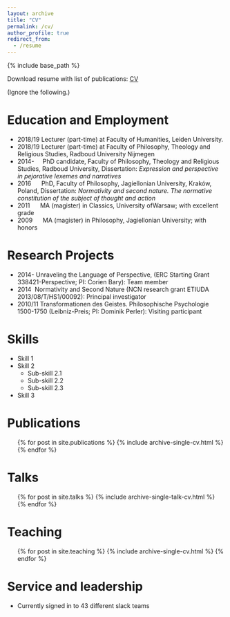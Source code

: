 ```yaml
---
layout: archive
title: "CV"
permalink: /cv/
author_profile: true
redirect_from:
  - /resume
---
```


{% include base_path %}

Download resume with list of publications: [CV](/files/CV_Leopold_Hess.pdf)

(Ignore the following.)

Education and Employment
======
* 2018/19 Lecturer (part-time) at Faculty of Humanities, Leiden University.
* 2018/19 Lecturer (part-time) at Faculty of Philosophy, Theology and Religious Studies, Radboud University Nijmegen
* 2014-     PhD candidate, Faculty of Philosophy, Theology and Religious Studies, Radboud University, Dissertation: *Expression and perspective in pejorative lexemes and narratives*
* 2016      PhD, Faculty of Philosophy, Jagiellonian University, Kraków, Poland, Dissertation: *Normativity and second nature. The normative constitution of the subject of thought and action*
* 2011      MA (magister) in Classics, University ofWarsaw; with excellent grade
* 2009      MA (magister) in Philosophy, Jagiellonian University; with honors

Research Projects
======
* 2014- Unraveling the Language of Perspective, (ERC Starting Grant 338421-Perspective; PI: Corien Bary): Team member
* 2014  Normativity and Second Nature (NCN research grant ETIUDA 2013/08/T/HS1/00092): Principal investigator
* 2010/11 Transformationen des Geistes. Philosophische Psychologie 1500-1750 (Leibniz-Preis; PI: Dominik Perler): Visiting participant
  
Skills
======
* Skill 1
* Skill 2
  * Sub-skill 2.1
  * Sub-skill 2.2
  * Sub-skill 2.3
* Skill 3

Publications
======
  <ul>{% for post in site.publications %}
    {% include archive-single-cv.html %}
  {% endfor %}</ul>
  
Talks
======
  <ul>{% for post in site.talks %}
    {% include archive-single-talk-cv.html %}
  {% endfor %}</ul>
  
Teaching
======
  <ul>{% for post in site.teaching %}
    {% include archive-single-cv.html %}
  {% endfor %}</ul>
  
Service and leadership
======
* Currently signed in to 43 different slack teams
